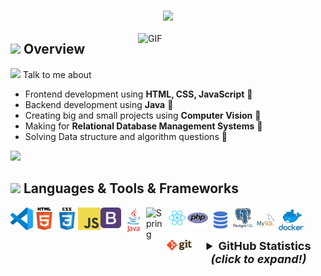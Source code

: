 <h3 align="center">
  <a href="https://git.io/typing-svg">
    <img src="https://readme-typing-svg.herokuapp.com/?color=%235AC7D1&lines=Hello,+There!+👋;This+is+Kübra+Nur...;I+love+coding+!+!;If+you+love+too,;Say+hi+to+me+👋;I+will+be+happy;to+meet+you+more+😄&center=true&size=30">
  </a>
</h3>

<img align="right" alt="GIF" src="https://raw.githubusercontent.com/rahul-jha98/rahul-jha98/main/techstack.gif" width="300px"/>

## <img src="https://media.giphy.com/media/mGcNjsfWAjY5AEZNw6/giphy.gif" width="55"> Overview

<img src="https://github.com/SP-XD/SP-XD/blob/main/images/message.gif?raw=true" width="25" /> Talk to me about
- Frontend development using **HTML, CSS, JavaScript** 🌱
- Backend development using **Java** 🌱
- Creating big and small projects using **Computer Vision** 🌱
- Making for **Relational Database Management Systems** 🌱
- Solving Data structure and algorithm questions 🌱
<a href="https://git.io/typing-svg">
    <img src="https://readme-typing-svg.herokuapp.com/?color=%235AC7D1&lines=<+I+am+lifetime+learner+!+/+>&center=true&size=20">
  </a>

## <img src="https://media.giphy.com/media/WUlplcMpOCEmTGBtBW/giphy.gif" width="55"> Languages & Tools & Frameworks

<img align="left" alt="Visual Studio Code" width="36px" src="https://raw.githubusercontent.com/github/explore/80688e429a7d4ef2fca1e82350fe8e3517d3494d/topics/visual-studio-code/visual-studio-code.png" />
<img align="left" alt="HTML5" width="36px" src="https://raw.githubusercontent.com/github/explore/80688e429a7d4ef2fca1e82350fe8e3517d3494d/topics/html/html.png" />
<img align="left" alt="CSS3" width="36px" src="https://raw.githubusercontent.com/github/explore/80688e429a7d4ef2fca1e82350fe8e3517d3494d/topics/css/css.png" />
<img align="left" alt="JavaScript" width="36px" src="https://raw.githubusercontent.com/github/explore/80688e429a7d4ef2fca1e82350fe8e3517d3494d/topics/javascript/javascript.png" />
<img align="left" alt="Bootstrap" width="33px" src="https://raw.githubusercontent.com/github/explore/80688e429a7d4ef2fca1e82350fe8e3517d3494d/topics/bootstrap/bootstrap.png" />
<img align="left" alt="Java" width="40px" src="https://raw.githubusercontent.com/devicons/devicon/master/icons/java/java-original-wordmark.svg" />
<img align="left" alt="Spring" width="33px" src="https://www.vectorlogo.zone/logos/springio/springio-icon.svg" />
<img align="left" alt="React" width="33px" src="https://raw.githubusercontent.com/github/explore/80688e429a7d4ef2fca1e82350fe8e3517d3494d/topics/react/react.png" />
<img align="left" alt="PHP" width="33px" src="https://raw.githubusercontent.com/github/explore/80688e429a7d4ef2fca1e82350fe8e3517d3494d/topics/php/php.png" />
<img align="left" alt="SQL" width="40px" src="https://raw.githubusercontent.com/github/explore/80688e429a7d4ef2fca1e82350fe8e3517d3494d/topics/sql/sql.png" />
<img align="left" alt="PostgreSql" width="33px" src="https://raw.githubusercontent.com/devicons/devicon/master/icons/postgresql/postgresql-original-wordmark.svg" />
<img align="left" alt="MySQL" width="40px" src="https://raw.githubusercontent.com/github/explore/80688e429a7d4ef2fca1e82350fe8e3517d3494d/topics/mysql/mysql.png" />
<img align="left" alt="Docker" width="40px" src="https://raw.githubusercontent.com/github/explore/80688e429a7d4ef2fca1e82350fe8e3517d3494d/topics/docker/docker.png" />
<img align="left" alt="Git" width="40px" src="https://raw.githubusercontent.com/github/explore/80688e429a7d4ef2fca1e82350fe8e3517d3494d/topics/git/git.png" />
<br>
<br>
<br>

<details align="center">
    <summary style="font-weight: bold; font-size: 18px">
      <b>GitHub Statistics</b>
      <i>(click to expand!)</i>
    </summary>
    
![Kübra Nur's github stats](https://bad-apple-github-readme.vercel.app/api?show_bg=1&username=kubranurbayindir)
![Most Used Languages](https://github-readme-stats.vercel.app/api/top-langs/?username=kubranurbayindir&layout=compact)
  </details>
  
  

<!--
**kubranurbayindir/kubranurbayindir** is a ✨ _special_ ✨ repository because its `README.md` (this file) appears on your GitHub profile.

Here are some ideas to get you started:

- 🔭 I’m currently working on ...
- 🌱 I’m currently learning ...
- 👯 I’m looking to collaborate on ...
- 🤔 I’m looking for help with ...
- 💬 Ask me about ...
- 📫 How to reach me: ...
- 😄 Pronouns: ...
- ⚡ Fun fact: ...
-->
